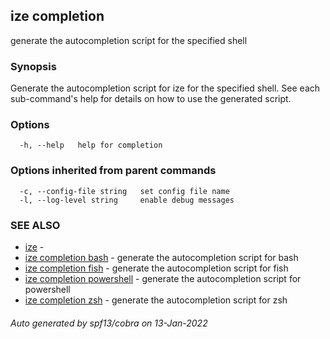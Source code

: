 ## ize completion

generate the autocompletion script for the specified shell

### Synopsis


Generate the autocompletion script for ize for the specified shell.
See each sub-command's help for details on how to use the generated script.


### Options

```
  -h, --help   help for completion
```

### Options inherited from parent commands

```
  -c, --config-file string   set config file name
  -l, --log-level string     enable debug messages
```

### SEE ALSO

* [ize](ize.md)	 - 
* [ize completion bash](ize_completion_bash.md)	 - generate the autocompletion script for bash
* [ize completion fish](ize_completion_fish.md)	 - generate the autocompletion script for fish
* [ize completion powershell](ize_completion_powershell.md)	 - generate the autocompletion script for powershell
* [ize completion zsh](ize_completion_zsh.md)	 - generate the autocompletion script for zsh

###### Auto generated by spf13/cobra on 13-Jan-2022
